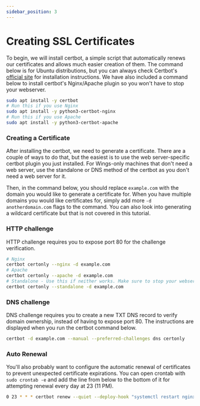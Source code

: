 ```yaml
---
sidebar_position: 3
---
```


# Creating SSL Certificates

To begin, we will install certbot, a simple script that automatically renews our certificates and allows much easier creation of them. The command below is for Ubuntu distributions, but you can always check Certbot's [official site](https://certbot.eff.org/) for installation instructions. We have also included a command below to install certbot's Nginx/Apache plugin so you won't have to stop your webserver.


```bash
sudo apt install -y certbot
# Run this if you use Nginx
sudo apt install -y python3-certbot-nginx
# Run this if you use Apache
sudo apt install -y python3-certbot-apache
```

### Creating a Certificate
After installing the certbot, we need to generate a certificate. There are a couple of ways to do that, but the easiest is to use the web server-specific certbot plugin you just installed. For Wings-only machines that don't need a web server, use the standalone or DNS method of the certbot as you don't need a web server for it.

Then, in the command below, you should replace ``example.com`` with the domain you would like to generate a certificate for. When you have multiple domains you would like certificates for, simply add more ``-d anotherdomain.com`` flags to the command. You can also look into generating a wildcard certificate but that is not covered in this tutorial.

### HTTP challenge

HTTP challenge requires you to expose port 80 for the challenge verification.

```bash
# Nginx
certbot certonly --nginx -d example.com
# Apache
certbot certonly --apache -d example.com
# Standalone - Use this if neither works. Make sure to stop your webserver first when using this method.
certbot certonly --standalone -d example.com
```

### DNS challenge

DNS challenge requires you to create a new TXT DNS record to verify domain ownership, instead of having to expose port 80. The instructions are displayed when you run the certbot command below.

```bash
certbot -d example.com --manual --preferred-challenges dns certonly
```

### Auto Renewal

You'll also probably want to configure the automatic renewal of certificates to prevent unexpected certificate expirations. You can open crontab with ``sudo crontab -e`` and add the line from below to the bottom of it for attempting renewal every day at 23 (11 PM).

```bash
0 23 * * * certbot renew --quiet --deploy-hook "systemctl restart nginx"
```